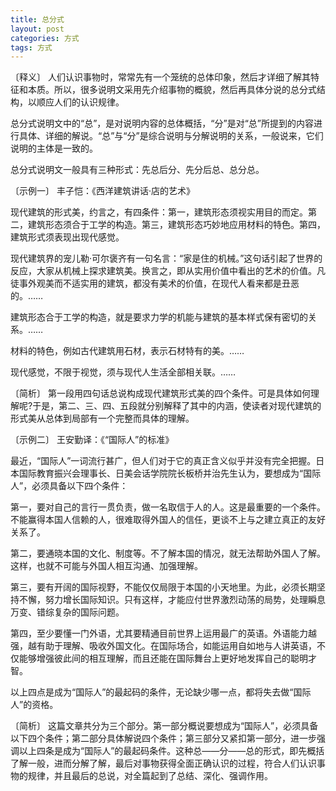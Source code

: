 ```yaml
---
title: 总分式
layout: post
categories: 方式
tags: 方式
---
```


〔释义〕 人们认识事物时，常常先有一个笼统的总体印象，然后才详细了解其特征和本质。所以，很多说明文采用先介绍事物的概貌，然后再具体分说的总分式结构，以顺应人们的认识规律。

总分式说明文中的“总”，是对说明内容的总体概括，“分”是对“总”所提到的内容进行具体、详细的解说。“总”与“分”是综合说明与分解说明的关系，一般说来，它们说明的主体是一致的。

总分式说明文一般具有三种形式：先总后分、先分后总、总分总。

〔示例一〕 丰子恺：《西洋建筑讲话·店的艺术》

现代建筑的形式美，约言之，有四条件：第一，建筑形态须视实用目的而定。第二，建筑形态须合于工学的构造。第三，建筑形态巧妙地应用材料的特色。第四，建筑形式须表现出现代感觉。

现代建筑界的宠儿勒·可尔褒齐有一句名言：“家是住的机械。”这句话引起了世界的反应，大家从机械上探求建筑美。换言之，即从实用价值中看出的艺术的价值。凡徒事外观美而不适实用的建筑，都没有美术的价值，在现代人看来都是丑恶的。……

建筑形态合于工学的构造，就是要求力学的机能与建筑的基本样式保有密切的关系。……

材料的特色，例如古代建筑用石材，表示石材特有的美。……

现代感觉，不限于视觉，须与现代人生活全部相关联。……

〔简析〕 第一段用四句话总说构成现代建筑形式美的四个条件。可是具体如何理解呢?于是，第二、三、四、五段就分别解释了其中的内涵，使读者对现代建筑的形式美从总体到局部有一个完整而具体的理解。

〔示例二〕 王安勤译：《“国际人”的标准》

最近，“国际人”一词流行甚广，但人们对于它的真正含义似乎并没有完全把握。日本国际教育振兴会理事长、日美会话学院院长板桥并治先生认为，要想成为“国际人”，必须具备以下四个条件：

第一，要对自己的言行一贯负责，做一名取信于人的人。这是最重要的一个条件。不能赢得本国人信赖的人，很难取得外国人的信任，更谈不上与之建立真正的友好关系了。

第二，要通晓本国的文化、制度等。不了解本国的情况，就无法帮助外国人了解。这样，也就不可能与外国人相互沟通、加强理解。

第三，要有开阔的国际视野，不能仅仅局限于本国的小天地里。为此，必须长期坚持不懈，努力增长国际知识。只有这样，才能应付世界激烈动荡的局势，处理瞬息万变、错综复杂的国际问题。

第四，至少要懂一门外语，尤其要精通目前世界上运用最广的英语。外语能力越强，越有助于理解、吸收外国文化。在国际场合，如能运用自如地与人讲英语，不仅能够增强彼此间的相互理解，而且还能在国际舞台上更好地发挥自己的聪明才智。

以上四点是成为“国际人”的最起码的条件，无论缺少哪一点，都将失去做“国际人”的资格。

〔简析〕 这篇文章共分为三个部分。第一部分概说要想成为“国际人”，必须具备以下四个条件；第二部分具体解说四个条件；第三部分又紧扣第一部分，进一步强调以上四条是成为“国际人”的最起码条件。这种总——分——总的形式，即先概括了解一般，进而分解了解，最后对事物获得全面正确认识的过程，符合人们认识事物的规律，并且最后的总说，对全篇起到了总结、深化、强调作用。 